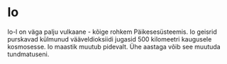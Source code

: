 # Io

Io-l on väga palju vulkaane - kõige rohkem Päikesesüsteemis. Io geisrid
purskavad külmunud vääveldioksiidi jugasid 500 kilomeetri kaugusele kosmosesse.
Io maastik muutub pidevalt. Ühe aastaga võib see muutuda tundmatuseni.
